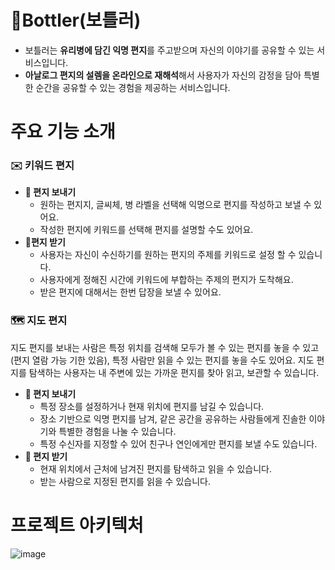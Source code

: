 # 🫙Bottler(보틀러)

- 보틀러는 **유리병에 담긴 익명 편지**를 주고받으며 자신의 이야기를 공유할 수 있는 서비스입니다.
- **아날로그 편지의 설렘을 온라인으로 재해석**해서 사용자가 자신의 감정을 담아 특별한 순간을 공유할 수 있는 경험을 제공하는 서비스입니다.

# 주요 기능 소개

### **✉️ 키워드 편지**

- **💌 편지 보내기**
    - 원하는 편지지, 글씨체, 병 라벨을 선택해 익명으로 편지를 작성하고 보낼 수 있어요.
    - 작성한 편지에 키워드를 선택해 편지를 설명할 수도 있어요.
- **📮편지 받기**
    - 사용자는 자신이 수신하기를 원하는 편지의 주제를 키워드로 설정 할 수 있습니다.
    - 사용자에게 정해진 시간에 키워드에 부합하는 주제의 편지가 도착해요.
    - 받은 편지에 대해서는 한번 답장을 보낼 수 있어요.

### **🗺️ 지도 편지**
지도 편지를 보내는 사람은 특정 위치를 검색해 모두가 볼 수 있는 편지를 놓을 수 있고(편지 열람 가능 기한 있음), 특정 사람만 읽을 수 있는 편지를 놓을 수도 있어요.
지도 편지를 탐색하는 사용자는 내 주변에 있는 가까운 편지를 찾아 읽고, 보관할 수 있습니다.

- **💌 편지 보내기**
    - 특정 장소를 설정하거나 현재 위치에 편지를 남길 수 있습니다.
    - 장소 기반으로 익명 편지를 남겨, 같은 공간을 공유하는 사람들에게 진솔한 이야기와 특별한 경험을 나눌 수 있습니다.
    - 특정 수신자를 지정할 수 있어 친구나 연인에게만 편지를 보낼 수도 있습니다.
- **📮 편지 받기**
    - 현재 위치에서 근처에 남겨진 편지를 탐색하고 읽을 수 있습니다.
    - 받는 사람으로 지정된 편지를 읽을 수 있습니다.

 # 프로젝트 아키텍처
 ![image](https://github.com/user-attachments/assets/70958725-e06f-4824-a963-4d619d080ff9)
